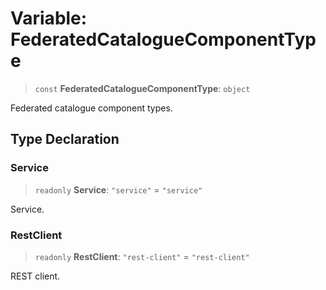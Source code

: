 # Variable: FederatedCatalogueComponentType

> `const` **FederatedCatalogueComponentType**: `object`

Federated catalogue component types.

## Type Declaration

### Service

> `readonly` **Service**: `"service"` = `"service"`

Service.

### RestClient

> `readonly` **RestClient**: `"rest-client"` = `"rest-client"`

REST client.

